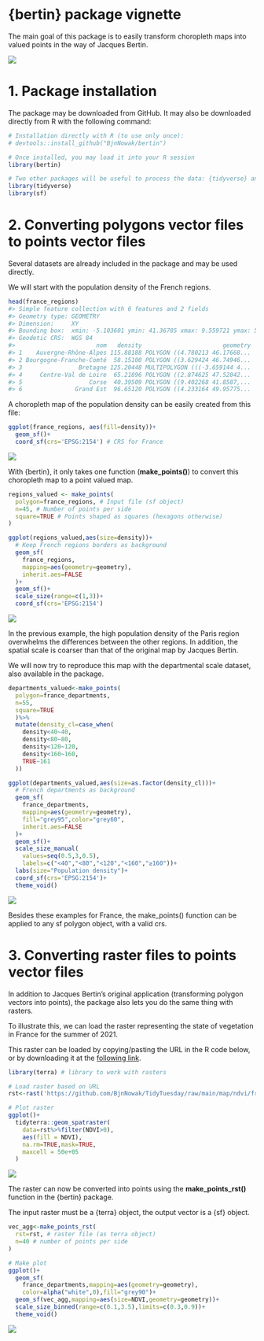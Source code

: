 {bertin} package vignette
================

The main goal of this package is to easily transform choropleth maps
into valued points in the way of Jacques Bertin.

![](https://raw.githubusercontent.com/BjnNowak/Lessons/main/fig/R_2/bertin.png)

# 1. Package installation

The package may be downloaded from GitHub. It may also be downloaded
directly from R with the following command:

``` r
# Installation directly with R (to use only once):
# devtools::install_github("BjnNowak/bertin")

# Once installed, you may load it into your R session
library(bertin)

# Two other packages will be useful to process the data: {tidyverse} and {sf}
library(tidyverse)
library(sf)
```

# 2. Converting polygons vector files to points vector files

Several datasets are already included in the package and may be used
directly.

We will start with the population density of the French regions.

``` r
head(france_regions)
#> Simple feature collection with 6 features and 2 fields
#> Geometry type: GEOMETRY
#> Dimension:     XY
#> Bounding box:  xmin: -5.103601 ymin: 41.36705 xmax: 9.559721 ymax: 50.16073
#> Geodetic CRS:  WGS 84
#>                       nom   density                       geometry
#> 1    Auvergne-Rhône-Alpes 115.88188 POLYGON ((4.780213 46.17668...
#> 2 Bourgogne-Franche-Comté  58.15100 POLYGON ((3.629424 46.74946...
#> 3                Bretagne 125.20448 MULTIPOLYGON (((-3.659144 4...
#> 4     Centre-Val de Loire  65.21896 POLYGON ((2.874625 47.52042...
#> 5                   Corse  40.39509 POLYGON ((9.402268 41.8587,...
#> 6               Grand Est  96.65120 POLYGON ((4.233164 49.95775...
```

A choropleth map of the population density can be easily created from
this file:

``` r
ggplot(france_regions, aes(fill=density))+
  geom_sf()+
  coord_sf(crs='EPSG:2154') # CRS for France
```

![](README_files/figure-gfm/unnamed-chunk-3-1.png)<!-- -->

With {bertin}, it only takes one function (**make_points()**) to convert
this choropleth map to a point valued map.

``` r
regions_valued <- make_points(
  polygon=france_regions, # Input file (sf object)
  n=45, # Number of points per side
  square=TRUE # Points shaped as squares (hexagons otherwise)
)

ggplot(regions_valued,aes(size=density))+
  # Keep French regions borders as background
  geom_sf(
    france_regions,
    mapping=aes(geometry=geometry),
    inherit.aes=FALSE
  )+
  geom_sf()+
  scale_size(range=c(1,3))+
  coord_sf(crs='EPSG:2154')
```

![](README_files/figure-gfm/unnamed-chunk-4-1.png)<!-- -->

In the previous example, the high population density of the Paris region
overwhelms the differences between the other regions. In addition, the
spatial scale is coarser than that of the original map by Jacques
Bertin.

We will now try to reproduce this map with the departmental scale
dataset, also available in the package.

``` r
departments_valued<-make_points(
  polygon=france_departments,
  n=55,
  square=TRUE
  )%>%
  mutate(density_cl=case_when(
    density<40~40,
    density<80~80,
    density<120~120,
    density<160~160,
    TRUE~161
  ))

ggplot(departments_valued,aes(size=as.factor(density_cl)))+
  # French departments as background
  geom_sf(
    france_departments,
    mapping=aes(geometry=geometry),
    fill="grey95",color="grey60",
    inherit.aes=FALSE
  )+
  geom_sf()+
  scale_size_manual(
    values=seq(0.5,3,0.5),
    labels=c("<40","<80","<120","<160","≥160"))+
  labs(size="Population density")+
  coord_sf(crs='EPSG:2154')+
  theme_void()
```

![](README_files/figure-gfm/unnamed-chunk-5-1.png)<!-- -->

Besides these examples for France, the make_points() function can be
applied to any sf polygon object, with a valid crs.

# 3. Converting raster files to points vector files

In addition to Jacques Bertin’s original application (transforming
polygon vectors into points), the package also lets you do the same
thing with rasters.

To illustrate this, we can load the raster representing the state of
vegetation in France for the summer of 2021.

This raster can be loaded by copying/pasting the URL in the R code
below, or by downloading it at the [following
link](https://github.com/BjnNowak/TidyTuesday/raw/main/map/ndvi/france/median_NDVI_France_Ju_to_Se_2020.tif).

``` r
library(terra) # library to work with rasters

# Load raster based on URL
rst<-rast('https://github.com/BjnNowak/TidyTuesday/raw/main/map/ndvi/france/median_NDVI_France_Ju_to_Se_2020.tif')

# Plot raster
ggplot()+
  tidyterra::geom_spatraster(
    data=rst%>%filter(NDVI>0),
    aes(fill = NDVI),
    na.rm=TRUE,mask=TRUE,
    maxcell = 50e+05
  )
```

![](README_files/figure-gfm/unnamed-chunk-6-1.png)<!-- -->

The raster can now be converted into points using the
**make_points_rst()** function in the {bertin} package.

The input raster must be a {terra} object, the output vector is a {sf}
object.

``` r
vec_agg<-make_points_rst(
  rst=rst, # raster file (as terra object)
  n=40 # number of points per side
)

# Make plot
ggplot()+
  geom_sf(
    france_departments,mapping=aes(geometry=geometry),
    color=alpha("white",0),fill="grey90")+
  geom_sf(vec_agg,mapping=aes(size=NDVI,geometry=geometry))+
  scale_size_binned(range=c(0.1,3.5),limits=c(0.3,0.9))+
  theme_void()
```

![](README_files/figure-gfm/unnamed-chunk-7-1.png)<!-- -->
